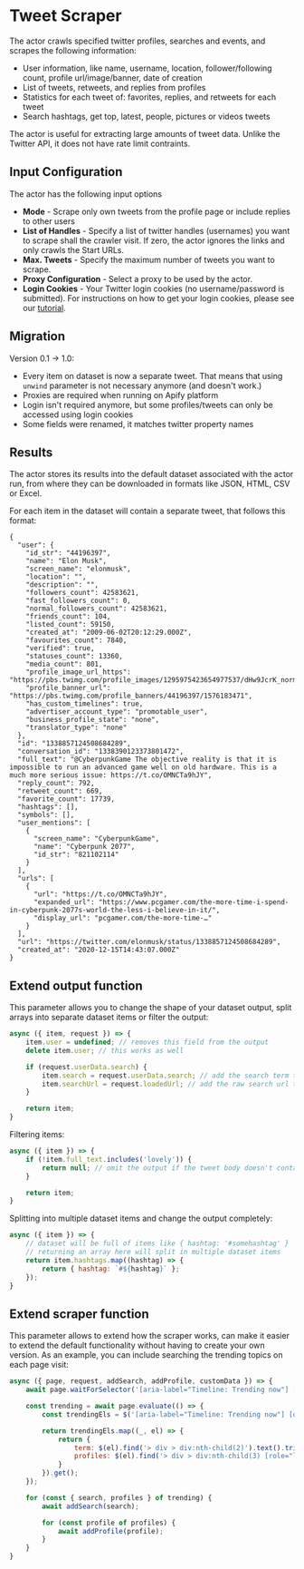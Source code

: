# Tweet Scraper

The actor crawls specified twitter profiles, searches and events, and scrapes the following information:

- User information, like name, username, location, follower/following count, profile url/image/banner, date of creation
- List of tweets, retweets, and replies from profiles
- Statistics for each tweet of: favorites, replies, and retweets for each tweet
- Search hashtags, get top, latest, people, pictures or videos tweets

The actor is useful for extracting large amounts of tweet data. Unlike the Twitter API, it does not have rate limit contraints.

## Input Configuration

The actor has the following input options

- **Mode** - Scrape only own tweets from the profile page or include replies to other users
- **List of Handles** - Specify a list of twitter handles (usernames) you want to scrape
  shall the crawler visit. If zero, the actor ignores the links and only crawls the Start URLs.
- **Max. Tweets** - Specify the maximum number of tweets you want to scrape.
- **Proxy Configuration** - Select a proxy to be used by the actor.
- **Login Cookies** - Your Twitter login cookies (no username/password is submitted). For instructions on how to get your login cookies, please see our [tutorial](https://apify.com/help-dev/en/articles/1444249-log-in-to-website-by-transferring-cookies-from-web-browser).

## Migration

Version 0.1 -> 1.0:

* Every item on dataset is now a separate tweet. That means that using `unwind` parameter is not necessary anymore (and doesn't work.)
* Proxies are required when running on Apify platform
* Login isn't required anymore, but some profiles/tweets can only be accessed using login cookies
* Some fields were renamed, it matches twitter property names


## Results

The actor stores its results into the default dataset associated with the actor run,
from where they can be downloaded in formats like JSON, HTML, CSV or Excel.

For each item in the dataset will contain a separate tweet, that follows this format:

```jsonc
{
  "user": {
    "id_str": "44196397",
    "name": "Elon Musk",
    "screen_name": "elonmusk",
    "location": "",
    "description": "",
    "followers_count": 42583621,
    "fast_followers_count": 0,
    "normal_followers_count": 42583621,
    "friends_count": 104,
    "listed_count": 59150,
    "created_at": "2009-06-02T20:12:29.000Z",
    "favourites_count": 7840,
    "verified": true,
    "statuses_count": 13360,
    "media_count": 801,
    "profile_image_url_https": "https://pbs.twimg.com/profile_images/1295975423654977537/dHw9JcrK_normal.jpg",
    "profile_banner_url": "https://pbs.twimg.com/profile_banners/44196397/1576183471",
    "has_custom_timelines": true,
    "advertiser_account_type": "promotable_user",
    "business_profile_state": "none",
    "translator_type": "none"
  },
  "id": "1338857124508684289",
  "conversation_id": "1338390123373801472",
  "full_text": "@CyberpunkGame The objective reality is that it is impossible to run an advanced game well on old hardware. This is a much more serious issue: https://t.co/OMNCTa9hJY",
  "reply_count": 792,
  "retweet_count": 669,
  "favorite_count": 17739,
  "hashtags": [],
  "symbols": [],
  "user_mentions": [
    {
      "screen_name": "CyberpunkGame",
      "name": "Cyberpunk 2077",
      "id_str": "821102114"
    }
  ],
  "urls": [
    {
      "url": "https://t.co/OMNCTa9hJY",
      "expanded_url": "https://www.pcgamer.com/the-more-time-i-spend-in-cyberpunk-2077s-world-the-less-i-believe-in-it/",
      "display_url": "pcgamer.com/the-more-time-…"
    }
  ],
  "url": "https://twitter.com/elonmusk/status/1338857124508684289",
  "created_at": "2020-12-15T14:43:07.000Z"
}
```

## Extend output function

This parameter allows you to change the shape of your dataset output, split arrays into separate dataset items or filter the output:

```js
async ({ item, request }) => {
    item.user = undefined; // removes this field from the output
    delete item.user; // this works as well

    if (request.userData.search) {
        item.search = request.userData.search; // add the search term to the output
        item.searchUrl = request.loadedUrl; // add the raw search url to the output
    }

    return item;
}
```

Filtering items:

```js
async ({ item }) => {
    if (!item.full_text.includes('lovely')) {
        return null; // omit the output if the tweet body doesn't contain the text
    }

    return item;
}
```

Splitting into multiple dataset items and change the output completely:

```js
async ({ item }) => {
    // dataset will be full of items like { hashtag: '#somehashtag' }
    // returning an array here will split in multiple dataset items
    return item.hashtags.map((hashtag) => {
        return { hashtag: `#${hashtag}` };
    });
}
```

## Extend scraper function

This parameter allows to extend how the scraper works, can make it easier to extend the default functionality without having to create your own version. As an example, you can include searching the trending topics on each page visit:

```js
async ({ page, request, addSearch, addProfile, customData }) => {
    await page.waitForSelector('[aria-label="Timeline: Trending now"] [data-testid="trend"]');

    const trending = await page.evaluate(() => {
        const trendingEls = $('[aria-label="Timeline: Trending now"] [data-testid="trend"]');

        return trendingEls.map((_, el) => {
            return {
                term: $(el).find('> div > div:nth-child(2)').text().trim(),
                profiles: $(el).find('> div > div:nth-child(3) [role="link"]').map((_, el) => $(el).text()).get()
            }
        }).get();
    });

    for (const { search, profiles } of trending) {
        await addSearch(search);

        for (const profile of profiles) {
            await addProfile(profile);
        }
    }
}
```

